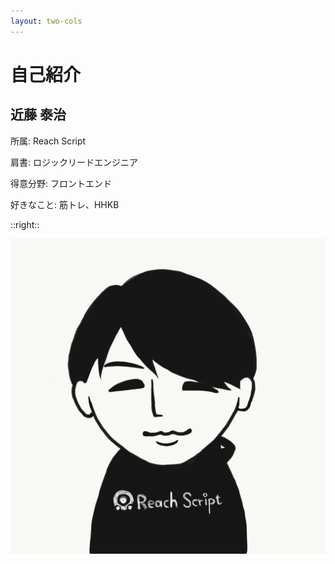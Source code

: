 ```yaml
---
layout: two-cols
---
```


<div class="flex h-full flex-col justify-center">
    <h1>自己紹介</h1>
    <div class="mt-10">
        <h2>近藤 泰治</h2>
    </div>
    <div class="mt-6">
        <p>所属: Reach Script</p>
        <p>肩書: ロジックリードエンジニア</p>
        <p>得意分野: フロントエンド</p>
        <p>好きなこと: 筋トレ、HHKB</p>
    </div>
</div>

::right::

<div class="flex items-center justify-center h-full">
    <img class="h-50" src="/assets/images/profile_image.png" />
</div>
